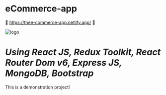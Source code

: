 # eCommerce-app
🌴 https://thee-commerce-app.netlify.app/ 🌴 

![logo](https://github.com/TheCodePassion/eCommerce-app/assets/133754950/e7d2ac68-61ab-4b84-88b5-57cb52cc66a4)

# *Using React JS, Redux Toolkit, React Router Dom v6, Express JS, MongoDB, Bootstrap*

This is a demonstration project! 
